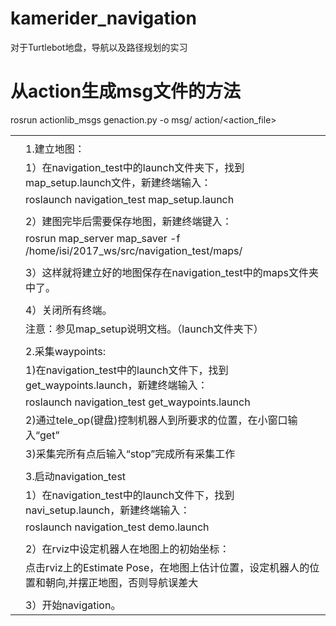 # kamerider_navigation
对于Turtlebot地盘，导航以及路径规划的实习

# 从action生成msg文件的方法
rosrun actionlib_msgs genaction.py -o msg/ action/<action_file>

|      |                                                              |
| ---- | ------------------------------------------------------------ |
|      |                                                              |
|      | 1.建立地图：                                                 |
|      | 1）在navigation_test中的launch文件夹下，找到map_setup.launch文件，新建终端输入： |
|      | roslaunch navigation_test map_setup.launch                   |
|      |                                                              |
|      | 2）建图完毕后需要保存地图，新建终端键入：                    |
|      | rosrun map_server map_saver -f /home/isi/2017_ws/src/navigation_test/maps/<name> |
|      |                                                              |
|      | 3）这样就将建立好的地图保存在navigation_test中的maps文件夹中了。 |
|      |                                                              |
|      | 4）关闭所有终端。                                            |
|      | 注意：参见map_setup说明文档。（launch文件夹下）              |
|      |                                                              |
|      | 2.采集waypoints:                                             |
|      | 1)在navigation_test中的launch文件下，找到get_waypoints.launch，新建终端输入： |
|      | roslaunch navigation_test get_waypoints.launch               |
|      | 2)通过tele_op(键盘)控制机器人到所要求的位置，在小窗口输入“get” |
|      | 3)采集完所有点后输入“stop”完成所有采集工作                   |
|      |                                                              |
|      | 3.启动navigation_test                                        |
|      | 1）在navigation_test中的launch文件下，找到navi_setup.launch，新建终端输入： |
|      | roslaunch navigation_test demo.launch                        |
|      |                                                              |
|      | 2）在rviz中设定机器人在地图上的初始坐标：                    |
|      | 点击rviz上的Estimate Pose，在地图上估计位置，设定机器人的位置和朝向,并摆正地图，否则导航误差大 |
|      |                                                              |
|      | 3）开始navigation。                                          |
